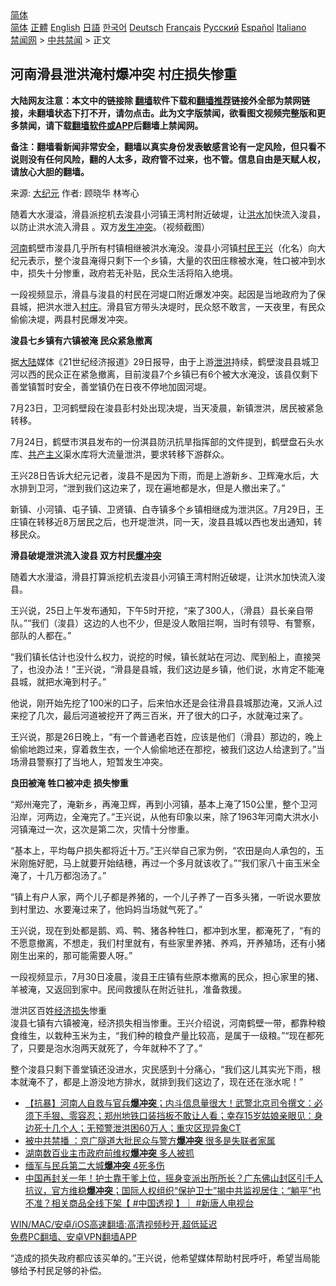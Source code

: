  <!-- 面包屑导航 --> <div class="breadcrumb"><!-- GTranslate: https://gtranslate.io/ -->  <div class="switcher notranslate">  <div class="selected">  <a href="#" onclick="return false;"> 简体</a>  </div>  <div class="option">  <a href="https://www.bannedbook.org" onclick="doGTranslate('zh-CN|zh-CN');jQuery('div.switcher div.selected a').html(jQuery(this).html());return false;" title="简体中文" class="nturl selected"> 简体</a>  <a href="https://www.bannedbook.org/zh-tw/" onclick="doGTranslate('zh-CN|zh-TW');jQuery('div.switcher div.selected a').html(jQuery(this).html());return false;" title="繁體中文" class="nturl"> 正體</a>  <a href="https://www.bannedbook.org/en/" onclick="doGTranslate('zh-CN|en');jQuery('div.switcher div.selected a').html(jQuery(this).html());return false;" title="English" class="nturl"> English</a>  <a href="https://www.bannedbook.org/ja/" onclick="doGTranslate('zh-CN|ja');jQuery('div.switcher div.selected a').html(jQuery(this).html());return false;" title="日本語" class="nturl"> 日語</a>  <a href="https://www.bannedbook.org/ko/" onclick="doGTranslate('zh-CN|ko');jQuery('div.switcher div.selected a').html(jQuery(this).html());return false;" title="한국어" class="nturl"> 한국어</a>  <a href="https://www.bannedbook.org/de/" onclick="doGTranslate('zh-CN|de');jQuery('div.switcher div.selected a').html(jQuery(this).html());return false;" title="Deutsch" class="nturl"> Deutsch</a>  <a href="https://www.bannedbook.org/fr/" onclick="doGTranslate('zh-CN|fr');jQuery('div.switcher div.selected a').html(jQuery(this).html());return false;" title="Français" class="nturl"> Français</a>  <a href="https://www.bannedbook.org/ru/" onclick="doGTranslate('zh-CN|ru');jQuery('div.switcher div.selected a').html(jQuery(this).html());return false;" title="Русский" class="nturl"> Русский</a>  <a href="https://www.bannedbook.org/es/" onclick="doGTranslate('zh-CN|es');jQuery('div.switcher div.selected a').html(jQuery(this).html());return false;" title="Español" class="nturl"> Español</a>  <a href="https://www.bannedbook.org/it/" onclick="doGTranslate('zh-CN|it');jQuery('div.switcher div.selected a').html(jQuery(this).html());return false;" title="Italiano" class="nturl"> Italiano</a>  </div>  </div>      <div class='breadcrumb-sub'><!-- Breadcrumb NavXT 6.3.0 --> <a href="https://www.bannedbook.org/" class="home">禁闻网</a> &gt; <a href="https://www.bannedbook.org/bnews/cbnews/" class="category">中共禁闻</a> &gt; 正文</div></div><h2>河南滑县泄洪淹村爆冲突 村庄损失惨重</h2> <p class="notice"><b>大陆网友注意：本文中的链接除 <a href="https://github.com/bannedbook/fanqiang" >翻墙</a>软件下载和<a href="https://github.com/killgcd/justmysocks/blob/master/README.md">翻墙推荐</a>链接外全部为禁网链接，未翻墙状态下打不开，请勿点击。此为文字版禁闻，欲看图文视频完整版和更多禁闻，请下载<a href="https://github.com/bannedbook/fanqiang">翻墙软件或APP</a>后翻墙上禁闻网。</p><p>备注：翻墙看新闻非常安全，翻墙以真实身份发表敏感言论有一定风险，但只看不说则没有任何风险，翻的人太多，政府管不过来，也不管。信息自由是天赋人权，请放心大胆的翻墙。</b></p>  <div class="entry"> <p>来源:&nbsp;<span class='wp_keywordlink_affiliate'><a href="http://www.epochtimes.com/" title="大纪元" target="_blank">大纪元</a></span>                            作者:&nbsp;顾晓华 林岑心                           </p> <p>随着大水漫溢，滑县派挖机去浚县小河镇王湾村附近破堤，让<a href="https://www.bannedbook.org/bnews/tag/%e6%b4%aa%e6%b0%b4/" class="st_tag internal_tag" rel="tag" title="标签 洪水 下的日志">洪水</a>加快流入浚县，以防止洪水流入滑县 。双方<a href="https://www.bannedbook.org/bnews/tag/%E5%8F%91%E7%94%9F%E5%86%B2%E7%AA%81/" class="st_tag internal_tag" rel="tag" title="标签 发生冲突 下的日志">发生冲突</a>。（视频截图）</p> <p><a href="https://www.bannedbook.org/bnews/tag/%e6%b2%b3%e5%8d%97/" class="st_tag internal_tag" rel="tag" title="标签 河南 下的日志">河南</a>鹤壁市浚县几乎所有村镇相继被洪水淹没。浚县小河镇<a href="https://www.bannedbook.org/bnews/tag/%e6%9d%91%e6%b0%91/" class="st_tag internal_tag" rel="tag" title="标签 村民 下的日志">村民</a><a href="https://www.bannedbook.org/bnews/tag/%e7%8e%8b%e5%85%b4/" class="st_tag internal_tag" rel="tag" title="标签 王兴 下的日志">王兴</a>（化名）向大纪元表示，整个浚县淹得只剩下一个乡镇，大量的农田庄稼被水淹，牲口被冲到水中，损失十分惨重，政府若无补贴，民众生活将陷入绝境。</p> <p>一段视频显示，滑县与浚县的村民在河堤口附近爆发冲突。起因是当地政府为了保县城，把洪水泄入<a href="https://www.bannedbook.org/bnews/tag/%e6%9d%91%e5%ba%84/" class="st_tag internal_tag" rel="tag" title="标签 村庄 下的日志">村庄</a>。滑县官方带头决堤时，民众怒不敢言，一天夜里，有民众偷偷决堤，两县村民爆发冲突。</p> <p><strong>浚县七乡镇有六镇被淹 民众紧急撤离</strong></p> <p>据<span class='wp_keywordlink_affiliate'><a href="https://www.bannedbook.org/" title="大陆" target="_blank">大陆</a></span>媒体《21世纪经济报道》29日报导，由于上游<a href="https://www.bannedbook.org/bnews/tag/%E6%B3%84%E6%B4%AA/" class="st_tag internal_tag" rel="tag" title="标签 泄洪 下的日志">泄洪</a>持续，鹤壁浚县县城卫河以西的民众正在紧急撤离，目前浚县7个乡镇已有6个被大水淹没，该县仅剩下善堂镇暂时安全，善堂镇仍在日夜不停地加固河堤。</p>  <p>7月23日，卫河鹤壁段在浚县彭村处出现决堤，当天凌晨，新镇泄洪，居民被紧急转移。</p> <p>7月24日，鹤壁市淇县发布的一份淇县防汛抗旱指挥部的文件提到，鹤壁盘石头水库、<span class='wp_keywordlink'><a href="https://www.bannedbook.org/forum2/topic6177.html" title="《共产主义的终极目的》" target="_blank">共产主义</a></span>渠水库将大流量泄洪，要求转移下游群众。</p> <p>王兴28日告诉大纪元记者，浚县不是因为下雨，而是上游新乡、卫辉淹水后，大水排到卫河，“泄到我们这边来了，现在遍地都是水，但是人撤出来了。”</p> <p>新镇、小河镇、屯子镇、卫贤镇、白寺镇多个乡镇相继成为泄洪区。7月29日，王庄镇在转移近8万居民之后，也开堤泄洪，同一天，浚县县城以西也发出通知，转移民众。</p> <p><strong>滑县破堤泄洪流入浚县 双方村民<a href="https://www.bannedbook.org/bnews/tag/%E7%88%86%E5%86%B2%E7%AA%81/" class="st_tag internal_tag" rel="tag" title="标签 爆冲突 下的日志">爆冲突</a></strong></p> <p>随着大水漫溢，滑县打算派挖机去浚县小河镇王湾村附近破堤，让洪水加快流入浚县。</p>  <p>王兴说，25日上午发布通知，下午5时开挖，“来了300人，（滑县）县长亲自带队。”“我们（浚县）这边的人也不少，但是没人敢阻拦啊，当时有领导、有警察，部队的人都在。”</p> <p>“我们镇长估计也没什么权力，说挖的时候，镇长就站在河边、爬到船上，直接哭了，也没办法！”王兴说，“滑县是县城，我们这边是乡镇，他们说，水肯定不能淹县城，就把水淹到村子。”</p> <p>他说，刚开始先挖了100米的口子，后来怕水还是会往滑县县城那边淹，又派人过来挖了几次，最后河道被挖开了两三百米，开了很大的口子，水就淹过来了。</p> <p>王兴说，那是26日晚上，“有一个普通老百姓，应该是他们（滑县）那边的，晚上偷偷地跑过来，穿着救生衣，一个人偷偷地还在那挖，被我们这边人给逮到了。”当场滑县警察打了当地人，短暂发生冲突。</p> <p><strong>良田被淹 牲口被冲走 损失惨重</strong></p> <p>“郑州淹完了，淹新乡，再淹卫辉，再到小河镇，基本上淹了150公里，整个卫河沿岸，河两边，全淹完了。”王兴说，从他有印象以来，除了1963年河南大洪水小河镇淹过一次，这次是第二次，灾情十分惨重。</p>  <p>“基本上，平均每户损失都将近十万。”王兴举自己家为例，“农田是向人承包的，玉米刚施好肥，马上就要开始结穗，再过一个多月就该收了。”“我们家八十亩玉米全淹了，十几万都泡汤了。”</p> <p>“镇上有户人家，两个儿子都是养猪的，一个儿子养了一百多头猪，一听说水要放到村里边、水要淹过来了，他妈妈当场就气死了。”</p> <p>王兴说，现在到处都是鹅、鸡、鸭、猪各种牲口，都冲到水里，都淹死了，“有的不愿意撤离，不想走，我们村里就有，有些家里养猪、养鸡，开养殖场，还有小猪刚生出来的，那可能需要人呀。”</p> <p>一段视频显示，7月30日凌晨，浚县王庄镇有些原本撤离的民众，担心家里的猪、羊被淹，又返回到家中。民间救援队在附近驻扎，准备救援。</p> <p>泄洪区百姓<a href="https://www.bannedbook.org/bnews/tag/%E7%BB%8F%E6%B5%8E%E6%8D%9F%E5%A4%B1/" class="st_tag internal_tag" rel="tag" title="标签 经济损失 下的日志">经济损失</a>惨重<br />	浚县七镇有六镇被淹，经济损失相当惨重。王兴介绍说，河南鹤壁一带，都靠种粮食维生，以栽种玉米为主，“我们种的粮食产量比较高，是属于一级粮。”“现在都死了，只要是泡水泡两天就死了，今年就种不了了。”</p> <p>整个浚县只剩下善堂镇还没进水，灾民感到十分痛心，“我们这儿其实光下雨，根本就淹不了，都是上游没地方排水，就排到我们这边了，现在还在涨水呢！”</p>  <ul class='op-related-articles' title='相关阅读'> <li><a href='https://www.bannedbook.org/bnews/bannedvideo/20210727/1594836.html' target='_blank'>【抗暴】河南人自救与官兵<b>爆冲突</b>；内斗信息量很大！武警北京司令撰文：必须下手狠、零容忍；郑州地铁口装挡板不敢让人看；幸存15岁姑娘亲眼见：身边死十几个人；无预警泄洪困60万人；重灾区现异象CT</a></li> <li><a href='https://www.bannedbook.org/bnews/cnnews/20210723/1592619.html' target='_blank'>被中共禁播 ：京广隧道大批民众与警方<b>爆冲突</b> 很多是失联者家属</a></li> <li><a href='https://www.bannedbook.org/bnews/cnnews/20210701/1577838.html' target='_blank'>湖南数百业主市政府前维权<b>爆冲突</b> 多人被抓</a></li> <li><a href='https://www.bannedbook.org/bnews/worldnews/20210623/1572658.html' target='_blank'>缅军与民兵第二大城<b>爆冲突</b> 4死多伤</a></li> <li><a href='https://www.bannedbook.org/bnews/bannedvideo/20210623/1572614.html' target='_blank'>中国再封关一年！护士靠干爹上位，摇身变派出所所长？广东佛山封区引千人抗议，官方维稳<b>爆冲突</b>；国际人权组织“保护卫士”揭中共监视居住；“躺平”也不准？相关商品全线下架【 #中国透视 】｜ #新唐人电视台</a></li> </ul> <p class="texttj"> <a href="https://github.com/bannedbook/fanqiang/wiki/V2ray%E6%9C%BA%E5%9C%BA" target="_blank">WIN/MAC/安卓/iOS高速翻墙:高清视频秒开,超低延迟</a><br/> <a href="https://github.com/bannedbook/fanqiang/wiki/%E7%A6%81%E9%97%BB%E7%BD%91%E5%AE%89%E5%8D%93%E7%BF%BB%E5%A2%99%E6%96%B0%E9%97%BBAPP" target="_blank">免费PC翻墙、安卓VPN翻墙APP</a></p><p>“造成的损失政府都应该买单的。”王兴说，他希望媒体帮助村民呼吁，希望当局能够给予村民足够的补偿。</p><a name='sharetosocial'></a>  <div style="margin-bottom:5px;padding-bottom:5px;clear:both"> <div id="archive-pix-1" class="banner-ads"> <!-- AuctionX Display platform tag START --> <div id="26318x728x90x621x_ADSLOT2" clicktrack="%%CLICK_URL_ESC%%"></div> <!-- AuctionX Display platform tag END --> </div> <div id="archive-pix-2" class="banner-ads"> <!-- AuctionX Display platform tag START --> <div id="26315x300x250x621x_ADSLOT2" clicktrack="%%CLICK_URL_ESC%%"></div> <!-- AuctionX Display platform tag END --> </div> </div>  <div id="archive-pix-1" class="banner-ads"> <!-- AuctionX Display platform tag START --> <div id="26318x728x90x621x_ADSLOT3" clicktrack="%%CLICK_URL_ESC%%"></div> <!-- AuctionX Display platform tag END --> </div> </div><!--END ENTRY--> 